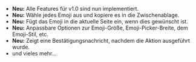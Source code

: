 * **Neu:** Alle Features für v1.0 sind nun implementiert.
* **Neu:** Wähle jedes Emoji aus und kopiere es in die Zwischenablage.
* **Neu:** Fügt das Emoji in die aktuelle Seite ein, wenn dies gewünscht ist.
* **Neu:** Anpassbare Optionen zur Emoji-Größe, Emoji-Picker-Breite, dem Emoji-Stil, etc.
* **Neu:** Zeigt eine Bestätigungsnachricht, nachdem die Aktion ausgeführt wurde.
* und vieles mehr…
